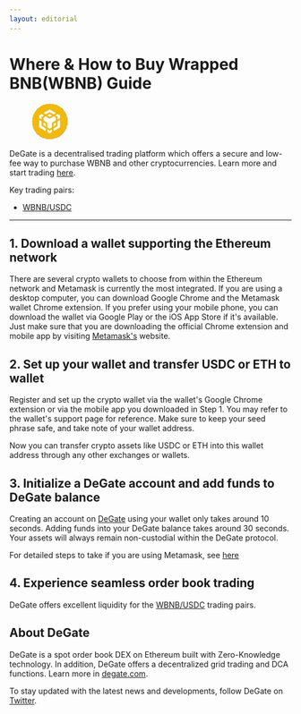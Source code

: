 ```yaml
---
layout: editorial
---
```


# Where & How to Buy Wrapped BNB(WBNB) Guide

<figure><img src="../.gitbook/assets/wbnb_0x418d75f65a02b3d53b2418fb8e1fe493759c76051715159173692.jpg" alt="WBNB" width="64" style="border-radius: 50%;"><figcaption></figcaption></figure>

DeGate is a decentralised trading platform which offers a secure and low-fee way to purchase WBNB and other cryptocurrencies. Learn more and start trading [here](https://app.degate.com/trade/USDC/0x418d75f65a02b3d53b2418fb8e1fe493759c7605?utm_source=howtobuy).&#x20;

Key trading pairs:

* [WBNB/USDC](https://app.degate.com/trade/USDC/0x418d75f65a02b3d53b2418fb8e1fe493759c7605?utm_source=howtobuy)

***

## 1. Download a wallet supporting the Ethereum network

There are several crypto wallets to choose from within the Ethereum network and Metamask is currently the most integrated. If you are using a desktop computer, you can download Google Chrome and the Metamask wallet Chrome extension. If you prefer using your mobile phone, you can download the wallet via Google Play or the iOS App Store if it's available. Just make sure that you are downloading the official Chrome extension and mobile app by visiting [Metamask's](https://metamask.io/) website.

## 2. Set up your wallet and transfer USDC or ETH to wallet

Register and set up the crypto wallet via the wallet's Google Chrome extension or via the mobile app you downloaded in Step 1. You may refer to the wallet's support page for reference. Make sure to keep your seed phrase safe, and take note of your wallet address.&#x20;

Now you can transfer crypto assets like USDC or ETH into this wallet address through any other exchanges or wallets.

## 3. Initialize a DeGate account and add funds to DeGate balance

Creating an account on [DeGate](https://app.degate.com/?utm_source=WBNB_howtobuy) using your wallet only takes around 10 seconds. Adding funds into your DeGate balance takes around 30 seconds. Your assets will always remain non-custodial within the DeGate protocol.

For detailed steps to take if you are using Metamask, see [here](https://docs.degate.com/v/product_en/main-features/wallet-connectivity/metamask)

## 4. Experience seamless order book trading

DeGate offers excellent liquidity for the [WBNB/USDC](https://app.degate.com/trade/USDC/0x418d75f65a02b3d53b2418fb8e1fe493759c7605?utm_source=howtobuy) trading pairs.&#x20;

## About DeGate

DeGate is a spot order book DEX on Ethereum built with Zero-Knowledge technology. In addition, DeGate offers a decentralized grid trading and DCA functions. Learn more in [degate.com](https://degate.com/?utm_source=WBNB_howtobuy).

To stay updated with the latest news and developments, follow DeGate on [Twitter](https://twitter.com/degatedex).
